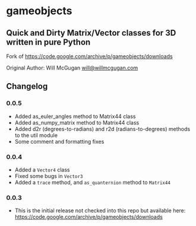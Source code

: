 # gameobjects
## Quick and Dirty Matrix/Vector classes for 3D written in pure Python

Fork of https://code.google.com/archive/p/gameobjects/downloads

Original Author: Will McGugan <will@willmcgugan.com>

## Changelog
### 0.0.5
- Added as_euler_angles method to Matrix44 class
- Added as_numpy_matrix method to Matrix44 class
- Added d2r (degrees-to-radians) and r2d (radians-to-degrees) methods to the util module
- Some comment and formatting fixes

### 0.0.4
- Added a `Vector4` class
- Fixed some bugs in `Vector3`
- Added a `trace` method, and `as_quanternion` method to `Matrix44`

### 0.0.3
- This is the initial release not checked into this repo but available here:
https://code.google.com/archive/p/gameobjects/downloads

